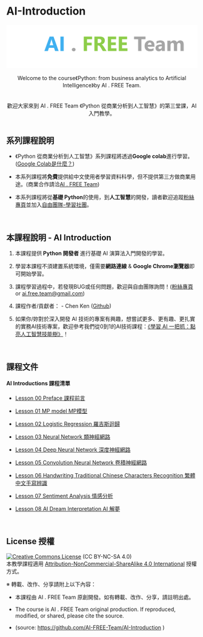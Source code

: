 # AI-Introduction
![人工智慧 - 自由團隊](https://raw.githubusercontent.com/chenkenanalytic/img/master/af/aifreeteam.png)
<center>Welcome to the course《Python: from business analytics to Artificial Intelligence》by AI . FREE Team.</center>
<br><br>
<center>歡迎大家來到 AI . FREE Team 《Python 從商業分析到人工智慧》的第三堂課，AI 入門教學。 </center>
<br>

## 系列課程說明
 - 《Python 從商業分析到人工智慧》系列課程將透過<b>Google colab</b>進行學習。(<a href="https://colab.research.google.com">Google Colab是什麼？</a>)

 - 本系列課程將<b>免費</b>提供給中文使用者學習資料科學，但不提供第三方做商業用途。(商業合作請洽<a href="mailto:ai.free.team@gamil.com">AI . FREE Team</a>)
 
 - 本系列課程將從<b>基礎 Python</b>的使用，到<b>人工智慧</b>的開發，讀者歡迎追蹤<a href="https://www.facebook.com/AI.Free.Team/">粉絲專頁</a>並加入<a href="https://www.facebook.com/groups/AI.Free.Community/">自由團隊-學習社團</a>。

<br>

## 本課程說明 - AI Introduction
1. 本課程提供<b> Python 開發者 </b>進行基礎 AI 演算法入門開發的學習。

2. 學習本課程不須建置系統環境，僅需要<b>網路連線</b> & <b>Google Chrome瀏覽器</b>即可開始學習。

3. 課程學習過程中，若發現BUG或任何問題，歡迎與自由團隊詢問！(<a href="https://www.facebook.com/AI.Free.Team/">粉絲專頁</a> or <a href="mailto:ai.free.team@gmail.com">ai.free.team@gmail.com</a>)

4. 課程作者/貢獻者：
<span> - Chen Ken (<a href="https://github.com/chenkenanalytic">Github</a>) </span>

5. 如果你/妳對於深入開發 AI 技術的專案有興趣，想嘗試更多、更有趣、更扎實的實務AI技術專案，歡迎參考我們從0到1的AI技術課程：[《學習 AI 一把抓：點亮人工智慧技能樹》](https://hahow.in/cr/slashie-ai-free-team)！

<br>

## 課程文件

#### AI Introductions 課程清單

- <a href="https://colab.research.google.com/github/AI-FREE-Team/Python-Basics/blob/master/documents/Lesson00%20Preface.ipynb">Lesson 00 Preface 課程前言</a>

- <a href="https://colab.research.google.com/github/AI-FREE-Team/Python-Basics/blob/master/documents/Lesson00%20Preface.ipynb">Lesson 01 MP model MP模型</a>

- <a href="https://colab.research.google.com/github/AI-FREE-Team/Python-Basics/blob/master/documents/Lesson00%20Preface.ipynb">Lesson 02 Logistic Regression 羅吉斯迴歸</a>

- <a href="https://colab.research.google.com/github/AI-FREE-Team/Python-Basics/blob/master/documents/Lesson00%20Preface.ipynb">Lesson 03 Neural Network 類神經網路</a>

- <a href="https://colab.research.google.com/github/AI-FREE-Team/Python-Basics/blob/master/documents/Lesson00%20Preface.ipynb">Lesson 04 Deep Neural Network 深度神經網路</a>

- <a href="https://colab.research.google.com/github/AI-FREE-Team/Python-Basics/blob/master/documents/Lesson00%20Preface.ipynb">Lesson 05 Convolution Neural Network 卷積神經網路</a>

- <a href="https://colab.research.google.com/github/AI-FREE-Team/Python-Basics/blob/master/documents/Lesson00%20Preface.ipynb">Lesson 06 Handwriting Traditional Chinese Characters Recognition 繁體中文手寫辨識</a>

- <a href="https://colab.research.google.com/github/AI-FREE-Team/Python-Basics/blob/master/documents/Lesson00%20Preface.ipynb">Lesson 07 Sentiment Analysis 情感分析</a>

- <a href="https://colab.research.google.com/github/AI-FREE-Team/Python-Basics/blob/master/documents/Lesson00%20Preface.ipynb">Lesson 08 AI Dream Interpretation AI 解夢</a>

<br>

## License 授權

<a rel="license" href="https://creativecommons.org/licenses/by-nc-sa/4.0/"><img alt="Creative Commons License" style="border-width:0" src="https://i.creativecommons.org/l/by-nc-sa/3.0/tw/88x31.png" /></a> (CC BY-NC-SA 4.0)<br />本教學課程適用 <a rel="license" href="https://creativecommons.org/licenses/by-nc-sa/4.0/">Attribution-NonCommercial-ShareAlike 4.0 International</a> 授權方式。

※ 轉載、改作、分享請附上以下內容：

 - 本課程由 AI . FREE Team 原創開發。如有轉載、改作、分享，請註明出處。
 
 - The course is AI . FREE Team original production. If reproduced, modified, or shared, please cite the source.
 
 - (source: https://github.com/AI-FREE-Team/AI-Introduction )
